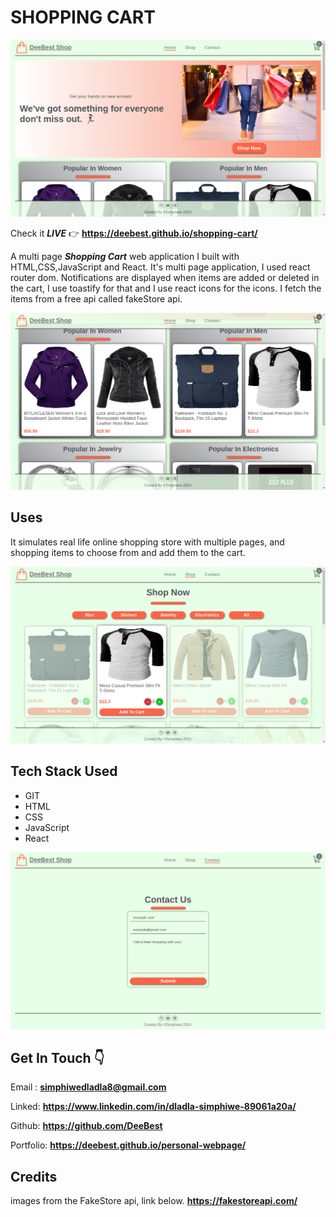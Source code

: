 # SHOPPING CART

![screenshot1 of the app](src/assets/images/Screenshot1.png)

Check it _**LIVE**_ 👉
**<https://deebest.github.io/shopping-cart/>**

A multi page _**Shopping Cart**_ web application I built with HTML,CSS,JavaScript and React. It's multi page application, I used react router dom. Notifications are displayed when items are added or deleted in the cart, I use toastify for that and I use react icons for the icons. I fetch the items from a free api called fakeStore api.

![screenshot2 of the app](src/assets/images/Screenshot2.png)

## Uses

It simulates real life online shopping store with multiple pages, and shopping items to choose from and add them to the cart.

![screenshot3 of the app](src/assets/images/Screenshot3.png)

## Tech Stack Used

- GIT
- HTML
- CSS
- JavaScript
- React

![screenshot4 of the app](src/assets/images/Screenshot4.png)

## Get In Touch 👇

Email : **<simphiwedladla8@gmail.com>**

Linked: **<https://www.linkedin.com/in/dladla-simphiwe-89061a20a/>**

Github: **<https://github.com/DeeBest>**

Portfolio: **<https://deebest.github.io/personal-webpage/>**

## Credits

images from the FakeStore api, link below.
**<https://fakestoreapi.com/>**
